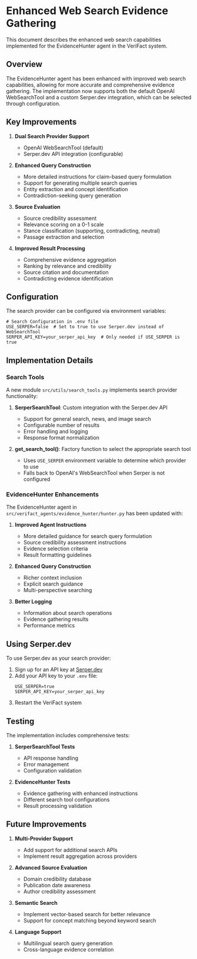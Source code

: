 # Enhanced Web Search Evidence Gathering

This document describes the enhanced web search capabilities implemented for the EvidenceHunter agent in the VeriFact system.

## Overview

The EvidenceHunter agent has been enhanced with improved web search capabilities, allowing for more accurate and comprehensive evidence gathering. The implementation now supports both the default OpenAI WebSearchTool and a custom Serper.dev integration, which can be selected through configuration.

## Key Improvements

1. **Dual Search Provider Support**

   - OpenAI WebSearchTool (default)
   - Serper.dev API integration (configurable)

2. **Enhanced Query Construction**

   - More detailed instructions for claim-based query formulation
   - Support for generating multiple search queries
   - Entity extraction and concept identification
   - Contradiction-seeking query generation

3. **Source Evaluation**

   - Source credibility assessment
   - Relevance scoring on a 0-1 scale
   - Stance classification (supporting, contradicting, neutral)
   - Passage extraction and selection

4. **Improved Result Processing**
   - Comprehensive evidence aggregation
   - Ranking by relevance and credibility
   - Source citation and documentation
   - Contradicting evidence identification

## Configuration

The search provider can be configured via environment variables:

```
# Search Configuration in .env file
USE_SERPER=false  # Set to true to use Serper.dev instead of WebSearchTool
SERPER_API_KEY=your_serper_api_key  # Only needed if USE_SERPER is true
```

## Implementation Details

### Search Tools

A new module `src/utils/search_tools.py` implements search provider functionality:

1. **SerperSearchTool**: Custom integration with the Serper.dev API

   - Support for general search, news, and image search
   - Configurable number of results
   - Error handling and logging
   - Response format normalization

2. **get_search_tool()**: Factory function to select the appropriate search tool
   - Uses `USE_SERPER` environment variable to determine which provider to use
   - Falls back to OpenAI's WebSearchTool when Serper is not configured

### EvidenceHunter Enhancements

The EvidenceHunter agent in `src/verifact_agents/evidence_hunter/hunter.py` has been updated with:

1. **Improved Agent Instructions**

   - More detailed guidance for search query formulation
   - Source credibility assessment instructions
   - Evidence selection criteria
   - Result formatting guidelines

2. **Enhanced Query Construction**

   - Richer context inclusion
   - Explicit search guidance
   - Multi-perspective searching

3. **Better Logging**
   - Information about search operations
   - Evidence gathering results
   - Performance metrics

## Using Serper.dev

To use Serper.dev as your search provider:

1. Sign up for an API key at [Serper.dev](https://serper.dev)
2. Add your API key to your `.env` file:
   ```
   USE_SERPER=true
   SERPER_API_KEY=your_serper_api_key
   ```
3. Restart the VeriFact system

## Testing

The implementation includes comprehensive tests:

1. **SerperSearchTool Tests**

   - API response handling
   - Error management
   - Configuration validation

2. **EvidenceHunter Tests**
   - Evidence gathering with enhanced instructions
   - Different search tool configurations
   - Result processing validation

## Future Improvements

1. **Multi-Provider Support**

   - Add support for additional search APIs
   - Implement result aggregation across providers

2. **Advanced Source Evaluation**

   - Domain credibility database
   - Publication date awareness
   - Author credibility assessment

3. **Semantic Search**

   - Implement vector-based search for better relevance
   - Support for concept matching beyond keyword search

4. **Language Support**
   - Multilingual search query generation
   - Cross-language evidence correlation
